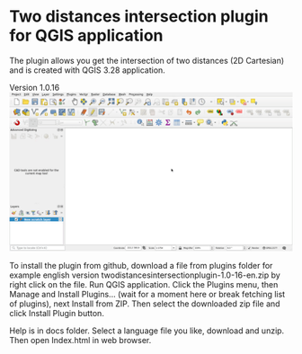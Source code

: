 
<h1>Two distances intersection plugin<br>
for QGIS application</h1>

The plugin allows you get the intersection of two distances (2D Cartesian) and is created with QGIS 3.28 application.

Version 1.0.16
![First look](firstLook.gif)

To install the plugin from github, download a file from plugins folder for example english version twodistancesintersectionplugin-1.0-16-en.zip by right click on the file. Run QGIS application. Click the Plugins menu, then Manage and Install Plugins... (wait for a moment here or break fetching list of plugins), next Install from ZIP. Then select the downloaded zip file and click Install Plugin button.

Help is in docs folder. Select a language file you like, download and unzip. Then open Index.html in web browser.
